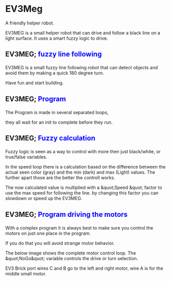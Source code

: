 # EV3Meg

A friendly helper robot.

EV3MEG is a small helper robot that can drive and follow a black line on a light surface.
It uses a smart fuzzy logic to drive.


## <?xml version="1.0" encoding="utf-8"?><ActivityCopyPaste fontsize="16" fontfamily="Verdana" xmlns="http://www.ni.com/ActivityRichTextDocument.xsd"><p><b>EV3MEG;<font color="#0000FF"> fuzzy line following</font></b></p></ActivityCopyPaste>

<?xml version="1.0" encoding="utf-8"?><ActivityCopyPaste fontsize="12" fontfamily="Verdana" xmlns="http://www.ni.com/ActivityRichTextDocument.xsd"><p>EV3MEG is a small fuzzy line following robot that can detect objects and avoid them by making a quick 180 degree turn.</p><p>Have fun and start building.</p></ActivityCopyPaste>


## <?xml version="1.0" encoding="utf-8"?><ActivityCopyPaste fontsize="16" fontfamily="Verdana" xmlns="http://www.ni.com/ActivityRichTextDocument.xsd"><p><b>EV3MEG; <font color="#0000FF">Program</font></b></p></ActivityCopyPaste>

<?xml version="1.0" encoding="utf-8"?><ActivityCopyPaste fontsize="12" fontfamily="Verdana" xmlns="http://www.ni.com/ActivityRichTextDocument.xsd"><p>The Program is made in several separated loops,</p><p>they all wait for an init to complete before they run.</p></ActivityCopyPaste>


## <?xml version="1.0" encoding="utf-8"?><ActivityCopyPaste fontsize="16" fontfamily="Verdana" xmlns="http://www.ni.com/ActivityRichTextDocument.xsd"><p><b>EV3MEG; <font color="#0000FF">Fuzzy calculation</font></b></p></ActivityCopyPaste>

<?xml version="1.0" encoding="utf-8"?><ActivityCopyPaste fontsize="12" fontfamily="Verdana" xmlns="http://www.ni.com/ActivityRichTextDocument.xsd"><p>Fuzzy logic is seen as a way to control with more then just black/white, or true/false variables.</p><p>In the speed loop there is a calculation based on the difference between the actual seen color (gray) and the min (dark) and max (Light) values. The further apart those are the better the controll works.</p><p>The now calculated value is multiplied with a &amp;quot;Speed &amp;quot; factor to use the max speed for following the line. by changing this factor you can slowdown or speed up the EV3MEG.</p></ActivityCopyPaste>


## <?xml version="1.0" encoding="utf-8"?><ActivityCopyPaste fontsize="16" fontfamily="Verdana" xmlns="http://www.ni.com/ActivityRichTextDocument.xsd"><p><b>EV3MEG;<font color="#0000FF"> Program driving the motors</font></b></p></ActivityCopyPaste>

<?xml version="1.0" encoding="utf-8"?><ActivityCopyPaste fontsize="12" fontfamily="Verdana" xmlns="http://www.ni.com/ActivityRichTextDocument.xsd"><p>With a complex program it is always best to make sure you control the motors on just one place in the program.</p><p>If you do that you will avoid strange motor behavior.</p><p>The below image shows the complete motor control loop. The &amp;quot;NoGo&amp;quot; variable controls the drive or turn selection.</p><p>EV3 Brick port wires C and B go to the left and right motor, wire A is for the middle small motor.</p></ActivityCopyPaste>
